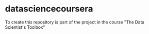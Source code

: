 datasciencecoursera
===================

To create this repository is part of the project in the course "The Data Scientist's Toolbox"
